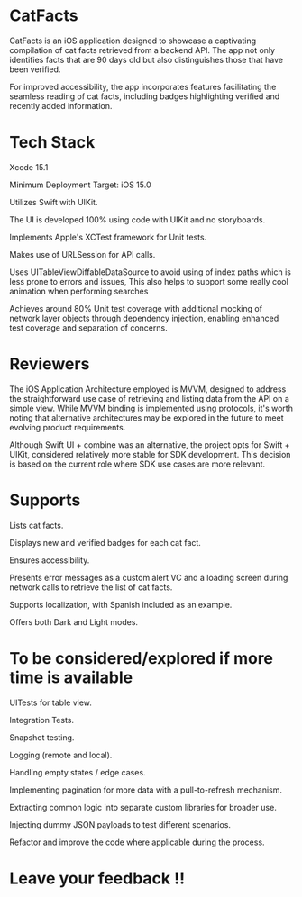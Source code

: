 
# CatFacts

CatFacts is an iOS application designed to showcase a captivating compilation of cat facts retrieved from a backend API. The app not only identifies facts that are 90 days old but also distinguishes those that have been verified.

For improved accessibility, the app incorporates features facilitating the seamless reading of cat facts, including badges highlighting verified and recently added information.

# Tech Stack 

Xcode 15.1

Minimum Deployment Target: iOS 15.0

Utilizes Swift with UIKit.

The UI is developed 100% using code with UIKit and no storyboards. 

Implements Apple's XCTest framework for Unit tests.

Makes use of URLSession for API calls.

Uses UITableViewDiffableDataSource to avoid using of index paths which is less prone to errors and issues, This also helps to support some really cool animation when performing searches

Achieves around 80% Unit test coverage with additional mocking of network layer objects through dependency injection, enabling enhanced test coverage and separation of concerns.

# Reviewers 

The iOS Application Architecture employed is MVVM, designed to address the straightforward use case of retrieving and listing data from the API on a simple view. While MVVM binding is implemented using protocols, it's worth noting that alternative architectures may be explored in the future to meet evolving product requirements.

Although Swift UI + combine was an alternative, the project opts for Swift + UIKit, considered relatively more stable for SDK development. This decision is based on the current role where SDK use cases are more relevant.

# Supports 

Lists cat facts.

Displays new and verified badges for each cat fact.

Ensures accessibility.

Presents error messages as a custom alert VC and a loading screen during network calls to retrieve the list of cat facts.

Supports localization, with Spanish included as an example.

Offers both Dark and Light modes.


# To be considered/explored if more time is available

UITests for table view.

Integration Tests.

Snapshot testing.

Logging (remote and local).

Handling empty states / edge cases.

Implementing pagination for more data with a pull-to-refresh mechanism.

Extracting common logic into separate custom libraries for broader use.

Injecting dummy JSON payloads to test different scenarios.

Refactor and improve the code where applicable during the process.

# Leave your feedback !! 
